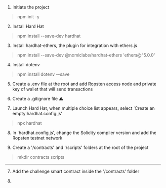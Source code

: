 1. Initiate the project
> npm init -y

2. Install Hard Hat
> npm install --save-dev hardhat

3. Install hardhat-ethers, the plugin for integration with ethers.js
> npm install --save-dev @nomiclabs/hardhat-ethers 'ethers@^5.0.0' 

4. Install dotenv
> npm install dotenv --save

5. Create a .env file at the root and add Ropsten access node and private key of wallet that will send transactions

6. Create a .gitignore file ⚠️

7. Launch Hard Hat, when multiple choice list appears, select 'Create an empty hardhat.config.js'
> npx hardhat

8. In 'hardhat.config.js', change the Solidity compiler version and add the Ropsten testnet network

9. Create a '/contracts' and '/scripts' folders at the root of the project
> mkdir contracts scripts

----

7. Add the challenge smart contract inside the '/contracts' folder

8. 